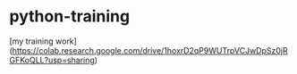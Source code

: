 # python-training
[my training work] (https://colab.research.google.com/drive/1hoxrD2qP9WUTrpVCJwDpSz0jRGFKoQLL?usp=sharing)
